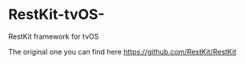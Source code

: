 # RestKit-tvOS-
RestKit framework for tvOS

The original one you can find here https://github.com/RestKit/RestKit 
